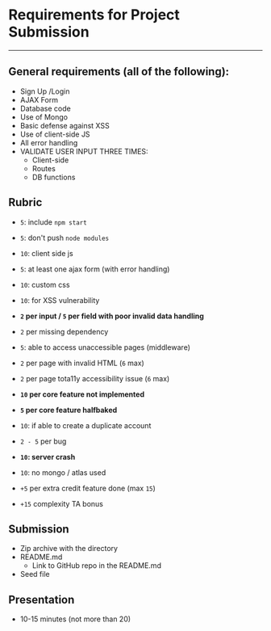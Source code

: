 # Requirements for Project Submission
---

## General requirements (all of the following):
* Sign Up /Login 
* AJAX Form
* Database code
* Use of Mongo
* Basic defense against XSS
* Use of client-side JS
* All error handling
* VALIDATE USER INPUT THREE TIMES:
  * Client-side
  * Routes
  * DB functions

## Rubric

* `5`: include `npm start`
* `5`: don't push `node modules`
* `10`: client side js
* `5`: at least one ajax form (with error handling)
* `10`: custom css
* `10`: for XSS vulnerability
* **`2` per input / `5` per field with poor invalid data handling**
* `2` per missing dependency
* `5`: able to access unaccessible pages (middleware)
* `2` per page with invalid HTML (`6` max)
* `2` per page tota11y accessibility issue (`6` max)
* **`10` per core feature not implemented**
* **`5` per core feature halfbaked**
* `10`: if able to create a duplicate account
* `2 - 5` per bug 
* **`10`: server crash**
* `10`: no mongo / atlas used


* `+5` per extra credit feature done (max `15`)
* `+15` complexity TA bonus


## Submission
* Zip archive with the directory 
* README.md
  * Link to GitHub repo in the README.md
* Seed file

## Presentation
* 10-15 minutes (not more than 20)